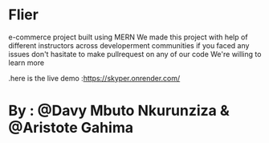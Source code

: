 # Flier
e-commerce project built using MERN
We made this project with help of different instructors across developerment  communities
if you faced any issues
don't hasitate to make pullrequest on any of our code We're  willing to learn more

.here is the live demo :https://skyper.onrender.com/
 # By : @Davy Mbuto Nkurunziza & @Aristote Gahima
